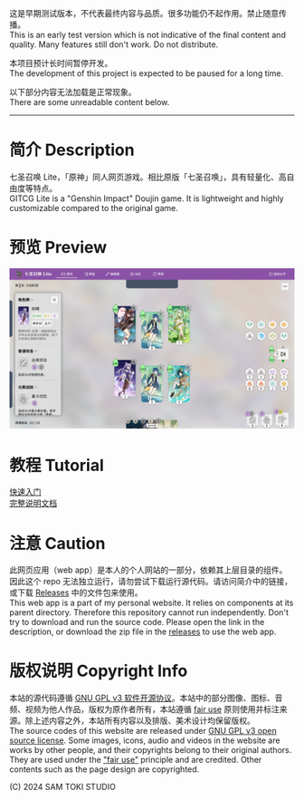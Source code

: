 这是早期测试版本，不代表最终内容与品质。很多功能仍不起作用。禁止随意传播。<br>
This is an early test version which is not indicative of the final content and quality. Many features still don't work. Do not distribute.

本项目预计长时间暂停开发。<br>
The development of this project is expected to be paused for a long time.

以下部分内容无法加载是正常现象。<br>
There are some unreadable content below.

----------

# 简介 Description

七圣召唤 Lite，「原神」同人网页游戏。相比原版「七圣召唤」，具有轻量化、高自由度等特点。<br>
GITCG Lite is a "Genshin Impact" Doujin game. It is lightweight and highly customizable compared to the original game.

# 预览 Preview

![预览 Preview](/PREVIEW/Preview.png)

# 教程 Tutorial

[快速入门](/PROJECT/docs/七圣召唤%20Lite%20快速入门.pdf)<br>
[完整说明文档](/PROJECT/docs/七圣召唤%20Lite%20说明文档.pdf)

# 注意 Caution

此网页应用（web app）是本人的个人网站的一部分，依赖其上层目录的组件。因此这个 repo 无法独立运行，请勿尝试下载运行源代码。请访问简介中的链接，或下载 [Releases](https://github.com/SamToki/GITCGLite/releases/latest) 中的文件包来使用。<br>
This web app is a part of my personal website. It relies on components at its parent directory. Therefore this repository cannot run independently. Don't try to download and run the source code. Please open the link in the description, or download the zip file in the [releases](https://github.com/SamToki/GITCGLite/releases/latest) to use the web app.

# 版权说明 Copyright Info

本站的源代码遵循 [GNU GPL v3 软件开源协议](https://www.gnu.org/licenses/gpl-3.0.en.html)。本站中的部分图像、图标、音频、视频为他人作品，版权为原作者所有，本站遵循 [fair use](https://zh.wikipedia.org/wiki/%E5%90%88%E7%90%86%E4%BD%BF%E7%94%A8) 原则使用并标注来源。除上述内容之外，本站所有内容以及排版、美术设计均保留版权。<br>
The source codes of this website are released under [GNU GPL v3 open source license](https://www.gnu.org/licenses/gpl-3.0.en.html). Some images, icons, audio and videos in the website are works by other people, and their copyrights belong to their original authors. They are used under the ["fair use"](https://en.wikipedia.org/wiki/Fair_use) principle and are credited. Other contents such as the page design are copyrighted.

(C) 2024 SAM TOKI STUDIO
